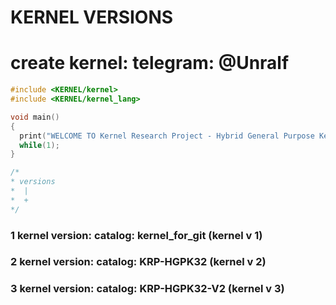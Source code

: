 # KERNEL VERSIONS
# create kernel: telegram: @Unralf
```c
#include <KERNEL/kernel>
#include <KERNEL/kernel_lang>

void main()
{
  print("WELCOME TO Kernel Research Project - Hybrid General Purpose KerneL 32 bits");
  while(1);
}

/*
* versions
*  |
*  +
*/
```
### 1 kernel version: catalog: kernel_for_git (kernel v 1)
### 2 kernel version: catalog: KRP-HGPK32 (kernel v 2)
### 3 kernel version: catalog: KRP-HGPK32-V2 (kernel v 3)
